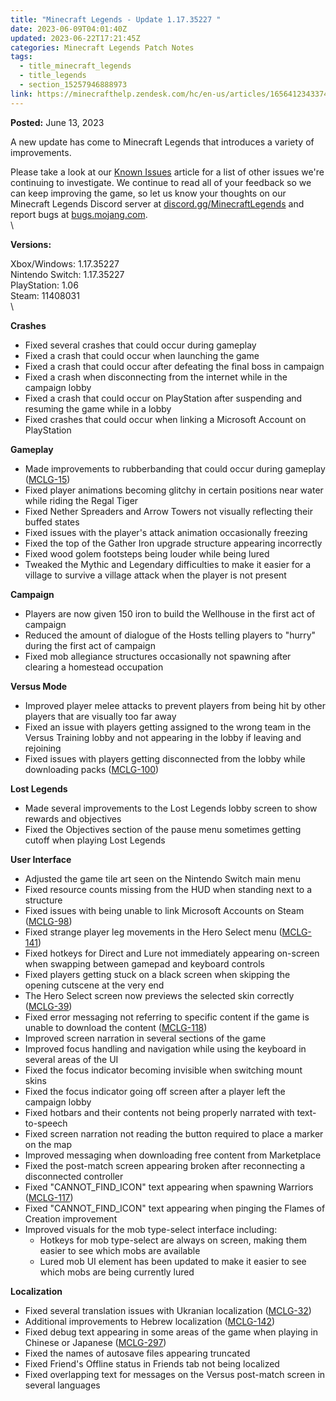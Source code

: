 ```yaml
---
title: "Minecraft Legends - Update 1.17.35227 "
date: 2023-06-09T04:01:40Z
updated: 2023-06-22T17:21:45Z
categories: Minecraft Legends Patch Notes
tags:
  - title_minecraft_legends
  - title_legends
  - section_15257946888973
link: https://minecrafthelp.zendesk.com/hc/en-us/articles/16564123433741-Minecraft-Legends-Update-1-17-35227-
---
```


**Posted:** June 13, 2023

A new update has come to Minecraft Legends that introduces a variety of improvements.

Please take a look at our [Known Issues](https://help.minecraft.net/hc/en-us/articles/14928408926477) article for a list of other issues we\'re continuing to investigate. We continue to read all of your feedback so we can keep improving the game, so let us know your thoughts on our Minecraft Legends Discord server at [discord.gg/MinecraftLegends](https://discord.gg/MinecraftLegends) and report bugs at [bugs.mojang.com](https://bugs.mojang.com/projects/MCLG/summary).\
\

**Versions:**

Xbox/Windows: 1.17.35227\
Nintendo Switch: 1.17.35227\
PlayStation: 1.06\
Steam: 11408031\
\

**Crashes**

-   Fixed several crashes that could occur during gameplay
-   Fixed a crash that could occur when launching the game
-   Fixed a crash that could occur after defeating the final boss in campaign
-   Fixed a crash when disconnecting from the internet while in the campaign lobby
-   Fixed a crash that could occur on PlayStation after suspending and resuming the game while in a lobby
-   Fixed crashes that could occur when linking a Microsoft Account on PlayStation

**Gameplay**

-   Made improvements to rubberbanding that could occur during gameplay ([MCLG-15](https://bugs.mojang.com/browse/MCLG-15))
-   Fixed player animations becoming glitchy in certain positions near water while riding the Regal Tiger
-   Fixed Nether Spreaders and Arrow Towers not visually reflecting their buffed states
-   Fixed issues with the player\'s attack animation occasionally freezing
-   Fixed the top of the Gather Iron upgrade structure appearing incorrectly
-   Fixed wood golem footsteps being louder while being lured
-   Tweaked the Mythic and Legendary difficulties to make it easier for a village to survive a village attack when the player is not present

**Campaign**

-   Players are now given 150 iron to build the Wellhouse in the first act of campaign
-   Reduced the amount of dialogue of the Hosts telling players to \"hurry\" during the first act of campaign
-   Fixed mob allegiance structures occasionally not spawning after clearing a homestead occupation

**Versus Mode**

-   Improved player melee attacks to prevent players from being hit by other players that are visually too far away
-   Fixed an issue with players getting assigned to the wrong team in the Versus Training lobby and not appearing in the lobby if leaving and rejoining
-   Fixed issues with players getting disconnected from the lobby while downloading packs ([MCLG-100](https://bugs.mojang.com/browse/MCLG-100))

**Lost Legends**

-   Made several improvements to the Lost Legends lobby screen to show rewards and objectives
-   Fixed the Objectives section of the pause menu sometimes getting cutoff when playing Lost Legends

**User Interface**

-   Adjusted the game tile art seen on the Nintendo Switch main menu
-   Fixed resource counts missing from the HUD when standing next to a structure
-   Fixed issues with being unable to link Microsoft Accounts on Steam ([MCLG-98](https://bugs.mojang.com/browse/MCLG-98))
-   Fixed strange player leg movements in the Hero Select menu ([MCLG-141](https://bugs.mojang.com/browse/MCLG-141))
-   Fixed hotkeys for Direct and Lure not immediately appearing on-screen when swapping between gamepad and keyboard controls
-   Fixed players getting stuck on a black screen when skipping the opening cutscene at the very end
-   The Hero Select screen now previews the selected skin correctly ([MCLG-39](https://bugs.mojang.com/browse/MCLG-39))
-   Fixed error messaging not referring to specific content if the game is unable to download the content ([MCLG-118](https://bugs.mojang.com/browse/MCLG-118))
-   Improved screen narration in several sections of the game
-   Improved focus handling and navigation while using the keyboard in several areas of the UI
-   Fixed the focus indicator becoming invisible when switching mount skins
-   Fixed the focus indicator going off screen after a player left the campaign lobby
-   Fixed hotbars and their contents not being properly narrated with text-to-speech
-   Fixed screen narration not reading the button required to place a marker on the map
-   Improved messaging when downloading free content from Marketplace
-   Fixed the post-match screen appearing broken after reconnecting a disconnected controller
-   Fixed \"CANNOT_FIND_ICON\" text appearing when spawning Warriors ([MCLG-117](https://bugs.mojang.com/browse/MCLG-117))
-   Fixed \"CANNOT_FIND_ICON\" text appearing when pinging the Flames of Creation improvement
-   Improved visuals for the mob type-select interface including:
    -   Hotkeys for mob type-select are always on screen, making them easier to see which mobs are available
    -   Lured mob UI element has been updated to make it easier to see which mobs are being currently lured

**Localization**

-   Fixed several translation issues with Ukranian localization ([MCLG-32](https://bugs.mojang.com/browse/MCLG-32))
-   Additional improvements to Hebrew localization ([MCLG-142](https://bugs.mojang.com/browse/MCLG-142))
-   Fixed debug text appearing in some areas of the game when playing in Chinese or Japanese ([MCLG-297](https://bugs.mojang.com/browse/MCLG-297))
-   Fixed the names of autosave files appearing truncated
-   Fixed Friend\'s Offline status in Friends tab not being localized
-   Fixed overlapping text for messages on the Versus post-match screen in several languages
